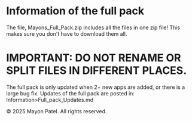 # Information of the full pack

The file, Mayons_Full_Pack.zip includes all the files in one zip file! This makes sure you don't have to download them all.
# IMPORTANT: DO NOT RENAME OR SPLIT FILES IN DIFFERENT PLACES.

The full pack is only updated when 2+ new apps are added, or there is a large bug fix.
Updates of the full pack are posted in: Information>Full_pack_Updates.md

© 2025 Mayon Patel. All rights reserved.
